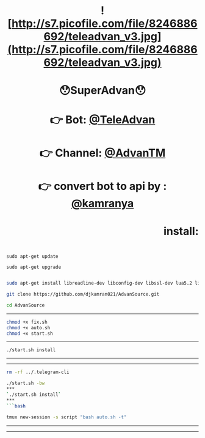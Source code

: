 # <p align="center">  <p align="center">![http://s7.picofile.com/file/8246886692/teleadvan_v3.jpg](http://s7.picofile.com/file/8246886692/teleadvan_v3.jpg)
# <p align="center">😯SuperAdvan😯
# <p align="center">👉 Bot: [@TeleAdvan](http://telegram.me/teleadvan)
# <p align="center">👉 Channel: [@AdvanTM](http://telegram.me/AdvanTM)
# <p align="center">👉 convert bot to api by :  [@kamranya](http://telegram.me/kamranya)

# <p align="right">install:
```

sudo apt-get update
```
```
sudo apt-get upgrade
```
```bash

sudo apt-get install libreadline-dev libconfig-dev libssl-dev lua5.2 liblua5.2-dev libevent-dev make unzip git redis-server g++ libjansson-dev libpython-dev expat libexpat1-dev

```
```bash 
git clone https://github.com/djkamran021/AdvanSource.git
```
```bash
cd AdvanSource
```
***
```bash
chmod +x fix.sh
chmod +x auto.sh
chmod +x start.sh
```
***
`./start.sh install`
***
***
```bash
rm -rf ../.telegram-cli
```
```bash
./start.sh -bw
***
`./start.sh install`
***
```bash

tmux new-session -s script "bash auto.sh -t"

```
***

***
